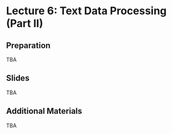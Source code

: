 # Lecture 6: Text Data Processing (Part II)

## Preparation

TBA

## Slides

TBA

## Additional Materials

TBA
